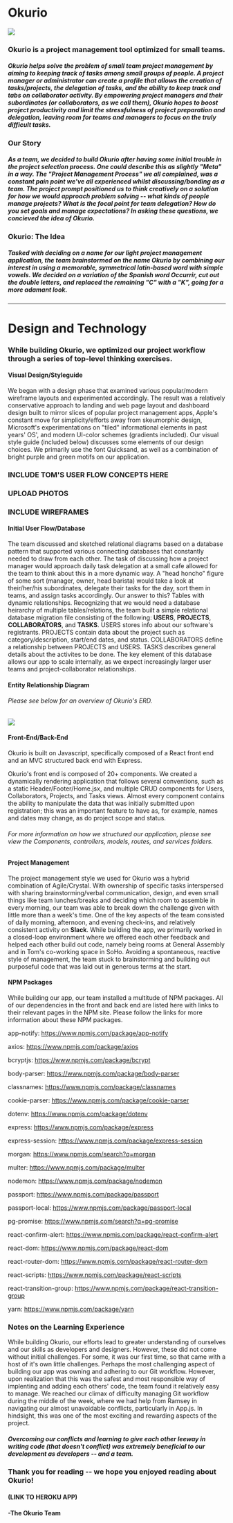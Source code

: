 # Okurio
![](https://github.com/Cityslick/Occurio/blob/master/client/occurio/images/project3vanity.png?raw=true)

### Okurio is a project management tool optimized for small teams.
##### Okurio helps solve the problem of small team project management by aiming to keeping track of tasks among small groups of people. A project manager or administrator can create a profile that allows the creation of tasks/projects, the delegation of tasks, and the ability to keep track and tabs on collaborator activity. By empowering project managers and their subordinates (or collaborators, as we call them), Okurio hopes to boost project productivity and limit the stressfulness of project preparation and delegation, leaving room for teams and managers to focus on the truly difficult tasks.


### Our Story
##### As a team, we decided to build Okurio after having some initial trouble in the project selection process. One could describe this as slightly "Meta" in a way. The "Project Management Process" we all complained, was a constant pain point we've all experienced whilst discussing/bonding as a team. The project prompt positioned us to think creatively on a solution for how we would approach problem solving -- what kinds of people manage projects? What is the focal point for team delegation? How do you set goals and manage expectations? In asking these questions, we concieved the idea of Okurio. 

### Okurio: The Idea 
##### Tasked with deciding on a name for our light project management application, the team brainstormed on the name Okurio by combining our interest in using a memorable, symmetrical latin-based word with simple vowels. We decided on a variation of the Spanish word Occurrir, cut out the double letters, and replaced the remaining "C" with a "K", going for a more adamant look.

-----

# Design and Technology
### While building Okurio, we optimized our project workflow through a series of top-level thinking exercises.

#### Visual Design/Styleguide
We began with a design phase that examined various popular/modern wireframe layouts and experimented accordingly. The result was a relatively conservative approach to landing and web page layout and dashboard design built to mirror slices of popular project management apps, Apple's constant move for simplicity/efforts away from skeumorphic design, Microsoft's experimentations on "tiled" informational elements in past years' OS', and modern UI-color schemes (gradients included). Our visual style guide (included below) discusses some elements of our design choices. We primarily use the font Quicksand, as well as a combination of bright purple and green motifs on our application.

### INCLUDE TOM'S USER FLOW CONCEPTS HERE
### UPLOAD PHOTOS
### INCLUDE WIREFRAMES

#### Initial User Flow/Database
The team discussed and sketched relational diagrams based on a database pattern that supported various connecting databases that constantly needed to draw from each other. The task of discussing how a project manager would approach daily task delegation at a small cafe allowed for the team to think about this in a more dynamic way. A "head honcho" figure of some sort (manager, owner, head barista) would take a look at their/her/his subordinates, delegate their tasks for the day, sort them in teams, and assign tasks accordingly. Our answer to this? Tables with dynamic relationships. Recognizing that we would need a database heirarchy of multiple tables/relations, the team built a simple relational database migration file consisting of the following: **USERS**, **PROJECTS**, **COLLABORATORS**, and **TASKS**. USERS stores info about our software's registrants. PROJECTS contain data about the project such as category/description, start/end dates, and status. COLLABORATORS define a relationship between PROJECTS and USERS. TASKS describes general details about the activites to be done. The key element of this database allows our app to scale internally, as we expect increasingly larger user teams and project-collaborator relationships.

#### Entity Relationship Diagram
###### Please see below for an overview of Okurio's ERD.
### ![](https://github.com/Cityslick/Occurio/blob/master/client/occurio/images/project3_erd-24.png?raw=true)

#### Front-End/Back-End
Okurio is built on Javascript, specifically composed of a React front end and an MVC structured back end with Express.

Okurio's front end is composed of 20+ components. We created a dynamically rendering application that follows several conventions, such as a static Header/Footer/Home.jsx, and multiple CRUD components for Users, Collaborators, Projects, and Tasks views. Almost every component contains the ability to manipulate the data that was initially submitted upon registration; this was an important feature to have as, for example, names and dates may change, as do project scope and status. 

###### For more information on how we structured our application, please see view the Components, controllers, models, routes, and services folders.

#### Project Management
The project management style we used for Okurio was a hybrid combination of Agile/Crystal. With ownership of specific tasks interspersed with sharing brainstorming/verbal communication, design, and even small things like team lunches/breaks and deciding which room to assemble in every morning, our team was able to break down the challenge given with little more than a week's time. One of the key aspects of the team consisted of daily morning, afternoon, and evening check-ins, and relatively consistent activity on __Slack__. While building the app, we primarily worked in a closed-loop environment where we offered each other feedback and helped each other build out code, namely being rooms at General Assembly and in Tom's co-working space in SoHo. Avoiding a spontaneous, reactive style of management, the team stuck to brainstorming and building out purposeful code that was laid out in generous terms at the start.

#### NPM Packages
While building our app, our team installed a multitude of NPM packages. All of our dependencies in the front and back end are listed here with links to their relevant pages in the NPM site. Please follow the links for more information about these NPM packages.

app-notify: https://www.npmjs.com/package/app-notify

axios: https://www.npmjs.com/package/axios

bcryptjs: https://www.npmjs.com/package/bcrypt

body-parser: https://www.npmjs.com/package/body-parser

classnames: https://www.npmjs.com/package/classnames

cookie-parser: https://www.npmjs.com/package/cookie-parser

dotenv: https://www.npmjs.com/package/dotenv

express: https://www.npmjs.com/package/express

express-session: https://www.npmjs.com/package/express-session

morgan: https://www.npmjs.com/search?q=morgan

multer: https://www.npmjs.com/package/multer

nodemon: https://www.npmjs.com/package/nodemon

passport: https://www.npmjs.com/package/passport

passport-local: https://www.npmjs.com/package/passport-local

pg-promise: https://www.npmjs.com/search?q=pg-promise

react-confirm-alert: https://www.npmjs.com/package/react-confirm-alert

react-dom: https://www.npmjs.com/package/react-dom

react-router-dom: https://www.npmjs.com/package/react-router-dom

react-scripts: https://www.npmjs.com/package/react-scripts

react-transition-group: https://www.npmjs.com/package/react-transition-group

yarn: https://www.npmjs.com/package/yarn

### Notes on the Learning Experience
While building Okurio, our efforts lead to greater understanding of ourselves and our skills as developers and designers. However, these did not come without initial challenges. For some, it was our first time, so that came with a host of it's own little challenges. Perhaps the most challenging aspect of building our app was owning and adhering to our Git workflow. However, upon realization that this was the safest and most responsible way of implenting and adding each others' code, the team found it relatively easy to manage. We reached our climax of difficulty managing Git workflow during the middle of the week, where we had help from Ramsey in navigating our almost unavoidable conflicts, particularly in App.js. In hindsight, this was one of the most exciting and rewarding aspects of the project. 

##### Overcoming our conflicts and learning to give each other leeway in writing code (that doesn't conflict) was extremely beneficial to our development as developers -- and a team.

### Thank you for reading -- we hope you enjoyed reading about Okurio!
#### (LINK TO HEROKU APP)
#### -The Okurio Team
